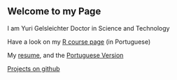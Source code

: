 ## Welcome to my Page

I am Yuri Gelsleichter Doctor in Science and Technology

Have a look on my [R course page](https://sites.google.com/view/gelsleichter/) (in Portuguese)

My [resume](https://gelsleichter.github.io/en_resume/), and the [Portuguese Version](https://gelsleichter.github.io/port_resume/)


[Projects on github](https://github.com/Gelsleichter)
